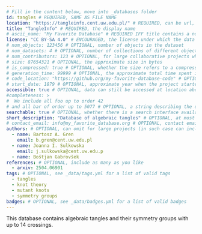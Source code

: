 ```yaml
---
# Fill in the content below, move into _databases folder
id: tangles # REQUIRED, SAME AS FILE NAME
location: "https://tangleinfo.cent.uw.edu.pl/" # REQUIRED, can be url, issn, etc
title: "TangleInfo" # REQUIRED, the display name
# ascii_name: "My Favorite Database" # REQUIRED IFF title contains a non-standard character
license: "CC BY-SA 4.0" # ENCOURAGED, the license under which the data may be used
# num_objects: 123456 # OPTIONAL, number of objects in the dataset
# num_datasets: 4 # OPTIONAL, number of collections of different objects; omit if equal to 1
# num_contributors: 123 # OPTIONAL, for large collaborative projects where authors aren't listed
# size: 87654321 # OPTIONAL, the approximate size in bytes
# is_compressed: true # OPTIONAL, whether the size refers to a compressed file
# generation_time: 99999 # OPTIONAL, the approximate total time spent in generating the data in seconds on one CPU
# code_location: "https://github.org/my-favorite-database-code" # OPTIONAL, location of the code used to generate the data
# start_date: 1879 # OPTIONAL, approximate year when the project started
accessible: true # OPTIONAL, data can still be accessed at location above
#completeness: >
#  We include all foo up to order 42
# and all bar of order up to 5077 # OPTIONAL, a string describing the data's completeness, encouraged if it has the completeness_guarantee badge
searchable: true # OPTIONAL, whether there is a search interface available at the location provided above
short_description: "Database of algebraic tangles" # OPTIONAL, at most one sentence, delimit with quotation marks
# contact_email: info@my_favorite_database.org # OPTIONAL, contact email for the database
authors: # OPTIONAL, can omit for large projects (in such case can include a single "author" with a collaboration email/webpage)
  - name: Bartosz A. Gren 
    email: b.gren@cent.uw.edu.pl
  - name: Joanna I. Sulkowska
    email: j.sulkowska@cent.uw.edu.p
  - name: Boštjan Gabrovšek 
references: # OPTIONAL, include as many as you like
  - arxiv: 2504.06901
tags: # OPTIONAL, see _data/tags.yml for a list of valid tags
  - tangles
  - knot theory
  - mutant knots
  - symmetry groups
badges: # OPTIONAL, see _data/badges.yml for a list of valid badges
---
```


This database contains algebraic tangles and their symmetry groups with up to 14 crossings. 
